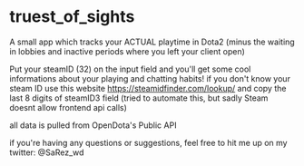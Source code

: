 # truest_of_sights
A small app which tracks your ACTUAL playtime in Dota2  (minus the waiting in lobbies and inactive periods where you left your client open)

Put your steamID (32) on the input field and you'll get some cool informations about your playing and chatting habits!
if you don't know your steam ID use this website https://steamidfinder.com/lookup/ and copy the last 8 digits of steamID3 field (tried to automate this, but sadly Steam doesnt allow frontend api calls)


all data is pulled from OpenDota's Public API

if you're having any questions or suggestions, feel free to hit me up on my twitter: @SaRez_wd
